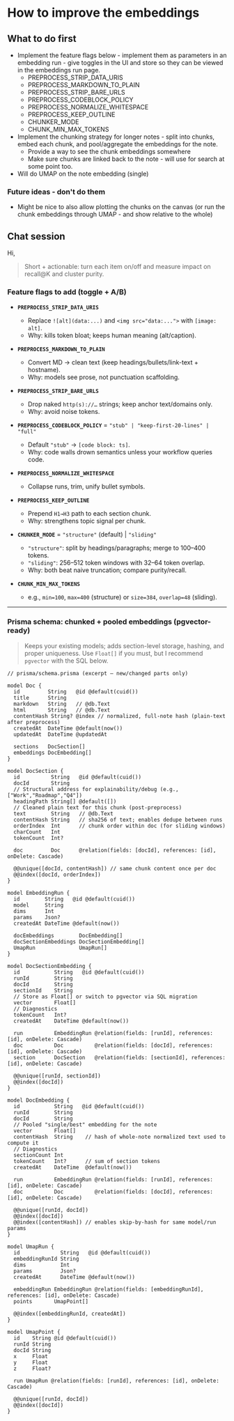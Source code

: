 # How to improve the embeddings

## What to do first

- Implement the feature flags below - implement them as parameters in an embedding run - give toggles in the UI and store so they can be viewed in the embeddings run page.
  - PREPROCESS_STRIP_DATA_URIS
  - PREPROCESS_MARKDOWN_TO_PLAIN
  - PREPROCESS_STRIP_BARE_URLS
  - PREPROCESS_CODEBLOCK_POLICY
  - PREPROCESS_NORMALIZE_WHITESPACE
  - PREPROCESS_KEEP_OUTLINE
  - CHUNKER_MODE
  - CHUNK_MIN_MAX_TOKENS
- Implement the chunking strategy for longer notes - split into chunks, embed each chunk, and pool/aggregate the embeddings for the note.
  - Provide a way to see the chunk embeddings somewhere
  - Make sure chunks are linked back to the note - will use for search at some point too.
- Will do UMAP on the note embedding (single)

### Future ideas - don't do them

- Might be nice to also allow plotting the chunks on the canvas (or run the chunk embeddings through UMAP - and show relative to the whole)

## Chat session

Hi,

> Short + actionable: turn each item on/off and measure impact on recall@K and cluster purity.

### Feature flags to add (toggle + A/B)

- **`PREPROCESS_STRIP_DATA_URIS`**

  - Replace `![alt](data:...)` and `<img src="data:...">` with `[image: alt]`.
  - Why: kills token bloat; keeps human meaning (alt/caption).

- **`PREPROCESS_MARKDOWN_TO_PLAIN`**

  - Convert MD → clean text (keep headings/bullets/link-text + hostname).
  - Why: models see prose, not punctuation scaffolding.

- **`PREPROCESS_STRIP_BARE_URLS`**

  - Drop naked `http(s)://…` strings; keep anchor text/domains only.
  - Why: avoid noise tokens.

- **`PREPROCESS_CODEBLOCK_POLICY`** = `"stub" | "keep-first-20-lines" | "full"`

  - Default `"stub"` → `[code block: ts]`.
  - Why: code walls drown semantics unless your workflow queries code.

- **`PREPROCESS_NORMALIZE_WHITESPACE`**

  - Collapse runs, trim, unify bullet symbols.

- **`PREPROCESS_KEEP_OUTLINE`**

  - Prepend `H1→H3` path to each section chunk.
  - Why: strengthens topic signal per chunk.

- **`CHUNKER_MODE`** = `"structure"` (default) | `"sliding"`

  - `"structure"`: split by headings/paragraphs; merge to 100–400 tokens.
  - `"sliding"`: 256–512 token windows with 32–64 token overlap.
  - Why: both beat naive truncation; compare purity/recall.

- **`CHUNK_MIN_MAX_TOKENS`**

  - e.g., `min=100`, `max=400` (structure) or `size=384`, `overlap=48` (sliding).

---

### Prisma schema: chunked + pooled embeddings (pgvector-ready)

> Keeps your existing models; adds section-level storage, hashing, and proper uniqueness. Use `Float[]` if you must, but I recommend `pgvector` with the SQL below.

```prisma
// prisma/schema.prisma (excerpt – new/changed parts only)

model Doc {
  id         String   @id @default(cuid())
  title      String
  markdown   String   // @db.Text
  html       String   // @db.Text
  contentHash String? @index // normalized, full-note hash (plain-text after preprocess)
  createdAt  DateTime @default(now())
  updatedAt  DateTime @updatedAt

  sections   DocSection[]
  embeddings DocEmbedding[]
}

model DocSection {
  id          String   @id @default(cuid())
  docId       String
  // Structural address for explainability/debug (e.g., ["Work","Roadmap","Q4"])
  headingPath String[] @default([])
  // Cleaned plain text for this chunk (post-preprocess)
  text        String   // @db.Text
  contentHash String   // sha256 of text; enables dedupe between runs
  orderIndex  Int      // chunk order within doc (for sliding windows)
  charCount   Int
  tokenCount  Int?

  doc         Doc      @relation(fields: [docId], references: [id], onDelete: Cascade)

  @@unique([docId, contentHash]) // same chunk content once per doc
  @@index([docId, orderIndex])
}

model EmbeddingRun {
  id        String   @id @default(cuid())
  model     String
  dims      Int
  params    Json?
  createdAt DateTime @default(now())

  docEmbeddings        DocEmbedding[]
  docSectionEmbeddings DocSectionEmbedding[]
  UmapRun              UmapRun[]
}

model DocSectionEmbedding {
  id           String   @id @default(cuid())
  runId        String
  docId        String
  sectionId    String
  // Store as Float[] or switch to pgvector via SQL migration
  vector       Float[]
  // Diagnostics
  tokenCount   Int?
  createdAt    DateTime @default(now())

  run          EmbeddingRun @relation(fields: [runId], references: [id], onDelete: Cascade)
  doc          Doc          @relation(fields: [docId], references: [id], onDelete: Cascade)
  section      DocSection   @relation(fields: [sectionId], references: [id], onDelete: Cascade)

  @@unique([runId, sectionId])
  @@index([docId])
}

model DocEmbedding {
  id           String   @id @default(cuid())
  runId        String
  docId        String
  // Pooled "single/best" embedding for the note
  vector       Float[]
  contentHash  String    // hash of whole-note normalized text used to compute it
  // Diagnostics
  sectionCount Int
  tokenCount   Int?      // sum of section tokens
  createdAt    DateTime  @default(now())

  run          EmbeddingRun @relation(fields: [runId], references: [id], onDelete: Cascade)
  doc          Doc          @relation(fields: [docId], references: [id], onDelete: Cascade)

  @@unique([runId, docId])
  @@index([docId])
  @@index([contentHash]) // enables skip-by-hash for same model/run params
}

model UmapRun {
  id             String   @id @default(cuid())
  embeddingRunId String
  dims           Int
  params         Json?
  createdAt      DateTime @default(now())

  embeddingRun EmbeddingRun @relation(fields: [embeddingRunId], references: [id], onDelete: Cascade)
  points       UmapPoint[]

  @@index([embeddingRunId, createdAt])
}

model UmapPoint {
  id    String @id @default(cuid())
  runId String
  docId String
  x     Float
  y     Float
  z     Float?

  run UmapRun @relation(fields: [runId], references: [id], onDelete: Cascade)

  @@unique([runId, docId])
  @@index([docId])
}
```
